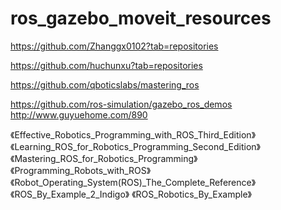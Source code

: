 # ros_gazebo_moveit_resources

https://github.com/Zhanggx0102?tab=repositories

https://github.com/huchunxu?tab=repositories

https://github.com/qboticslabs/mastering_ros

https://github.com/ros-simulation/gazebo_ros_demos
http://www.guyuehome.com/890

《Effective_Robotics_Programming_with_ROS_Third_Edition》
《Learning_ROS_for_Robotics_Programming_Second_Edition》
《Mastering_ROS_for_Robotics_Programming》
《Programming_Robots_with_ROS》
《Robot_Operating_System(ROS)_The_Complete_Reference》
《ROS_By_Example_2_Indigo》
《ROS_Robotics_By_Example》
